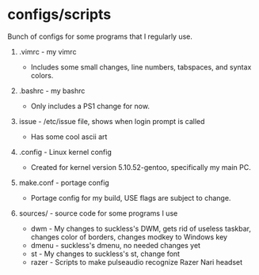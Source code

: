 # configs/scripts

Bunch of configs for some programs that I regularly use.

1. .vimrc - my vimrc
    - Includes some small changes, line numbers, tabspaces, and syntax colors.

2. .bashrc - my bashrc
    - Only includes a PS1 change for now.

3. issue - /etc/issue file, shows when login prompt is called
    - Has some cool ascii art

3. .config - Linux kernel config
    - Created for kernel version 5.10.52-gentoo, specifically my main PC.

4. make.conf - portage config
    - Portage config for my build, USE flags are subject to change.

5. sources/ - source code for some programs I use
    - dwm - My changes to suckless's DWM, gets rid of useless taskbar, changes color of borders, changes modkey to Windows key
    - dmenu - suckless's dmenu, no needed changes yet
    - st - My changes to suckless's st, change font
    - razer - Scripts to make pulseaudio recognize Razer Nari headset
